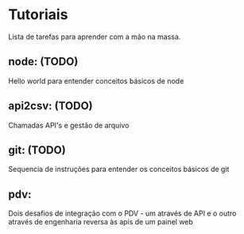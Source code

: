 # Tutoriais
Lista de tarefas para aprender com a mão na massa.


## node: (TODO)
Hello world para entender conceitos básicos de node

## api2csv: (TODO)
Chamadas API's e gestão de arquivo

## git: (TODO)
Sequencia de instruções para entender os conceitos básicos de git

## pdv:
Dois desafios de integração com o PDV - um através de API e o outro através de engenharia reversa às apis de um painel web
